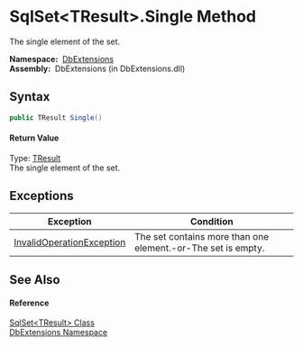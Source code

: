 SqlSet&lt;TResult>.Single Method
================================
The single element of the set.

  **Namespace:**  [DbExtensions][1]  
  **Assembly:**  DbExtensions (in DbExtensions.dll)

Syntax
------

```csharp
public TResult Single()
```

#### Return Value
Type: [TResult][2]  
The single element of the set.

Exceptions
----------

Exception                      | Condition                                                    
------------------------------ | ------------------------------------------------------------ 
[InvalidOperationException][3] | The set contains more than one element.-or-The set is empty. 


See Also
--------

#### Reference
[SqlSet&lt;TResult> Class][2]  
[DbExtensions Namespace][1]  

[1]: ../README.md
[2]: README.md
[3]: http://msdn.microsoft.com/en-us/library/2asft85a